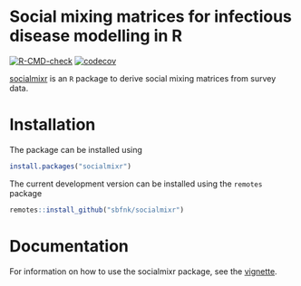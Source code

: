 Social mixing matrices for infectious disease modelling in R
=============

<!-- badges: start -->
[![R-CMD-check](https://github.com/epiforecasts/socialmixr/workflows/R-CMD-check/badge.svg)](https://github.com/epiforecasts/socialmixr/actions)
[![codecov](https://codecov.io/github/sbfnk/socialmixr/branch/master/graphs/badge.svg)](https://codecov.io/github/sbfnk/socialmixr) 
<!-- badges: end -->

[socialmixr](https://github.com/sbfnk/socialmixr) is an `R` package to derive social mixing matrices from survey data.

Installation
==============

The package can be installed using

```r
install.packages("socialmixr")
```

The current development version can be installed using the `remotes` package

```r
remotes::install_github("sbfnk/socialmixr")
```

Documentation
======

For information on how to use the socialmixr package, see the [vignette](https://cran.r-project.org/package=socialmixr/vignettes/introduction.html).
